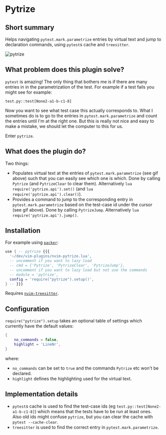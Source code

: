 # Pytrize

## Short summary
Helps navigating `pytest.mark.parametrize` entries by virtual text and jump to declaration commands, using `pytest`s cache and `treesitter`.

![pytrize](https://user-images.githubusercontent.com/23341710/143510539-c025925c-0e4c-4990-83ab-1c0da076c0f8.gif)

## What problem does this plugin solve?
`pytest` is amazing! The only thing that bothers me is if there are many entries in in the parametrization of the test.
For example if a test fails you might see for example:
```
test.py::test[None2-a1-b-c1-8]
```
Now you want to see what test case this actually corresponds to.
What I sometimes do is to go to the entries in `pytest.mark.parametrize` and count the entries until I'm at the right one.
But this is really not nice and easy to make a mistake, we should let the computer to this for us.

Enter `pytrize`.

## What does the plugin do?
Two things:
* Populates virtual text at the entries of `pytest.mark.parametrize` (see gif above) such that you can easily see which one is which.
  Done by calling `Pytrize` (and `PytrizeClear` to clear them).
  Alternatively `lua require('pytrize.api').set()` (and `lua require('pytrize.api').clear()`).
* Provides a command to jump to the corresponding entry in `pytest.mark.parametrize` based on the test-case id under the cursor (see gif above).
  Done by calling `PytrizeJump`.
  Alternatively `lua require('pytrize.api').jump()`.

## Installation
For example using [`packer`](https://github.com/wbthomason/packer.nvim):
```lua
use { -- pytrize {{{
  '~/dev/vim-plugins/nvim-pytrize.lua',
  -- uncomment if you want to lazy load
  -- cmd = {'Pytrize', 'PytrizeClear', 'PytrizeJump'},
  -- uncomment if you want to lazy load but not use the commands
  -- module = 'pytrize',
  config = 'require("pytrize").setup()',
} -- }}}
```
Requires [`nvim-treesitter`](https://github.com/nvim-treesitter/nvim-treesitter).

## Configuration
`require("pytrize").setup` takes an optional table of settings which currently have the default values:
```lua
{
    no_commands = false,
    highlight = 'LineNr',
}
```
where:
* `no_commands` can be set to `true` and the commands `Pytrize` etc won't be declared.
* `highlight` defines the highlighting used for the virtual text.

## Implementation details
* `pytest`s cache is used to find the test-case ids (eg `test.py::test[None2-a1-b-c1-8]`) which means that the tests have to be run at least ones.
  Also old ids might confuse `pytrize`, but you can clear the cache with `pytest --cache-clear`.
* `treesitter` is used to find the correct entry in `pytest.mark.parametrize`.
